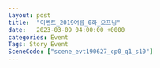 ```yaml
---
layout: post
title:  "이벤트_2019여름_0화_오프닝"
date:   2023-03-09 04:00:00 +0000
categories: Event
Tags: Story Event
SceneCode: ["scene_evt190627_cp0_q1_s10"]
---
```

